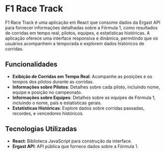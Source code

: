 # F1 Race Track

F1 Race Track é uma aplicação em React que consome dados da Ergast API para fornecer informações detalhadas sobre a Fórmula 1, como resultados de corridas em tempo real, pilotos, equipes, e estatísticas históricas. A aplicação oferece uma interface responsiva e dinâmica, permitindo que os usuários acompanhem a temporada e explorem dados históricos de corridas.

## Funcionalidades

- **Exibição de Corridas em Tempo Real**: Acompanhe as posições e os tempos dos pilotos durante as corridas.
- **Informações sobre Pilotos**: Detalhes sobre cada piloto, incluindo nome, equipe e posição no campeonato.
- **Informações sobre Equipes**: Detalhes sobre as equipes de Fórmula 1, incluindo o nome, país e estatísticas gerais.
- **Estatísticas Históricas**: Explore dados sobre corridas passadas, recordes, e vencedores históricos.

## Tecnologias Utilizadas

- **React**: Biblioteca JavaScript para construção da interface.
- **Ergast API**: API pública que fornece dados sobre a Fórmula 1.
